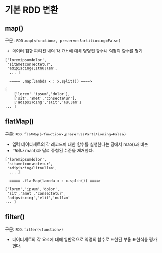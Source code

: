 # 기본 RDD 변환

## map()

구문 : 
`RDD.map(<function>, preservesPartitioning=False)`

- 데이터 집합 파티션 내의 각 요소에 대해 명명된 함수나 익명의 함수를 평가

```
['loremipsumdolor',
 'sitametconsectetur',
 'adipiscingelitnullam',
  ... ]

  ===== .map(lambda x : x.split()) ====>

[
    ['lorem','ipsum','dolor'],
    ['sit','amet','consectetur'],
    ['adipsiscing','elit','nullam']
... ]
```


## flatMap()

구문:
`RDD.flatMap(<function>,preservesPartitioning=False)`

- 입력 데이터세트의 각 레코드에 대한 함수를 실행한다는 점에서 map()과 비슷
- 그러나 map()과 달리 중첩된 수준을 제거한다.

```
['loremipsumdolor',
 'sitametconsectetur',
 'adipiscingelitnullam',
  ... ]

  ===== .flatMap(lambda x : x.split()) ====>

['lorem','ipsum','dolor',
 'sit','amet','consectetur',
 'adipsiscing','elit','nullam'
... ]

```

## filter()

구문:
`RDD.filter(<function>)`

- 데이터세트의 각 요소에 대해 일반적으로 익명의 함수로 표현된 부울 표현식을 평가한다.